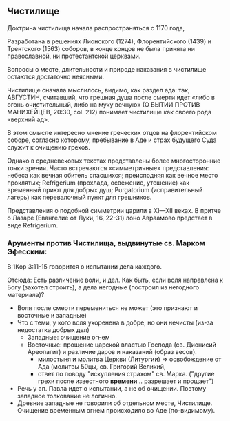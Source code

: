 ## Чистилище

<!-- Большой простор для "драмы": начинается с очень доброжелательного отношения восточных и даже св. Марка к идее примирения с латинами. Потом растет осознание ловушки. Здесь можно усилить напряжение: а вдруг православные дрогнут и примут унию? Ведь турки уже у стен Константинополя. Византии жизненно необходима военная помощь... Прислано 2? галеры с геруэзцами (которые героически пали при защите города, но это - все). И наконец - отповедь св. Марка (в частн - 10 пунктов о чистилище). Святой впоследствии меняет тактику - в окружном послании, для простых людей - простые аргументы о бесквасном хлебе для Евхаристии, о посте в субботу... не до высоких вопросов. Православие спасено. -->

Доктрина чистилища начала распространяться с 1170 года,

Разработана в решениях Лионского (1274), Флорентийского (1439) и Трентского (1563) соборов, в конце концов не была принята ни православной, ни протестантской церквами. 

Вопросы о месте, длительности и природе наказания в чистилище остаются достаточно
неясными. 

Чистилище сначала мыслилось, видимо, как раздел ада: так,
АВГУСТИН, считавший, что грешная душа после смерти идет «либо в огонь
очистительный, либо на муку вечную» (О БЫТИИ ПРОТИВ МАНИХЕЙЦЕВ,
20:30, col. 212) понимает чистилище как своего рода «верхний ад».

В этом смысле интересно мнение греческих отцов на флорентийском соборе,
согласно которому, пребывание в Аде и страх будущего Суда служит к
очищению грехов. <!--(проверь!)-->

Однако в средневековых текстах представлены более многосторонние точки зрения. Часто встречаются «симметричные» представления: небеса как вечная обитель спасшихся; преисподняя как вечное место проклятых; Refrigerium (прохлада, освежение, утешение) как временный приют для добрых душ; Purgatorium (исправительный лагерь) как перевалочный пункт для грешников.

Представления о подобной симметрии царили в XI—XII веках. В притче о Лазаре (Евангелие от Луки, 16, 22-31) лоно Авраамово предстает в виде Refrigerium. 

### Арументы против Чистилища, выдвинутые св. Марком Эфесским:

В 1Кор 3:11-15 говорится о испытании дела каждого.

Отсюда: Есть различение воли, и дел. Как быть, если воля направлена к Богу (захотел строить), а дела негодные (построил из негодного материала)?

* Воля после смерти перемениться не может (это признают и восточные и западные)
* Что с теми, у кого воля укоренена в добре, но они нечисты (из-за недостатка добрых дел)
    * Западные: очищение огнем
    * Восточные: прощение царской властью Господа (св. Дионисий Ареопагит) и различие даров и наказаний (образ весов).
        * милостыня и молитва Церкви (Литургии) => освобождение от Ада (молитвы 50цы, св. Григорий Великий, 
        * ответ по поводу "искупления страхом" св. Марка. ("другие грехи после известного **времени**... разрешает и прощает")
* Речь у ап. Павла идет о испытании, а не об очищении. Поэтому западное толкование не логично.
* Древние западные не говорили об отдельном месте, Чистилище. Очищение временным огнем происходило во Аде (по-видимому).

<!--## Количественный перевес Рая над Адом (мало спасающихся)-->


